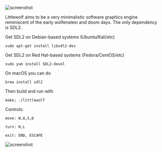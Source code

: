 ![screenshot](scrots/logo.PNG)

Littlewolf aims to be a very minimalistic software graphics
engine reminiscent of the early wolfenstein and doom days.
The only dependency is SDL2.

Get SDL2 on Debian-based systems (Ubuntu/Kali/etc)
    
    sudo apt-get install libsdl2-dev
    
Get SDL2 on Red Hat-based systems (Fedora/CentOS/etc)

    sudo yum install SDL2-devel
    
On macOS you can do

    brew install sdl2

Then build and run with
    
    make; ./littlewolf
    
Controls:

    move: W,A,S,D

    turn: H,L

    exit: END, ESCAPE

![screenshot](scrots/2017-12-12-012113_500x500_scrot.png)
